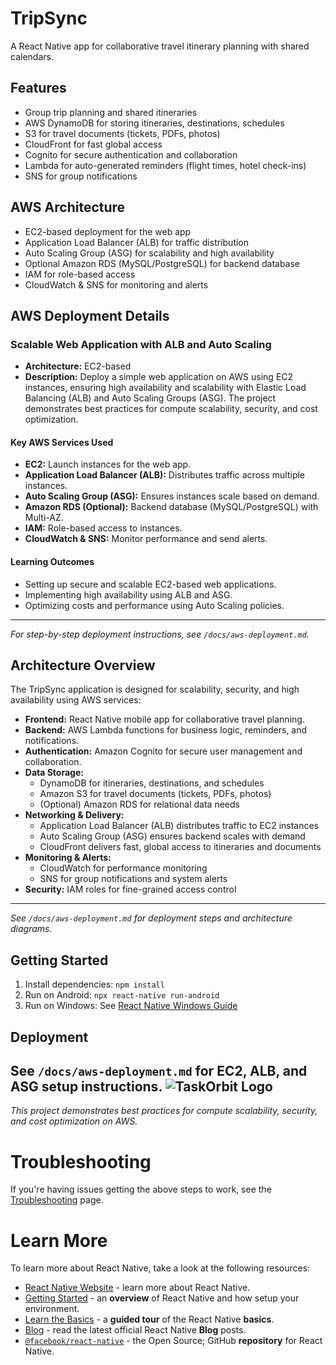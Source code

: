# TripSync

A React Native app for collaborative travel itinerary planning with shared calendars.

## Features
- Group trip planning and shared itineraries
- AWS DynamoDB for storing itineraries, destinations, schedules
- S3 for travel documents (tickets, PDFs, photos)
- CloudFront for fast global access
- Cognito for secure authentication and collaboration
- Lambda for auto-generated reminders (flight times, hotel check-ins)
- SNS for group notifications

## AWS Architecture
- EC2-based deployment for the web app
- Application Load Balancer (ALB) for traffic distribution
- Auto Scaling Group (ASG) for scalability and high availability
- Optional Amazon RDS (MySQL/PostgreSQL) for backend database
- IAM for role-based access
- CloudWatch & SNS for monitoring and alerts

## AWS Deployment Details

### Scalable Web Application with ALB and Auto Scaling
- **Architecture:** EC2-based
- **Description:**
  Deploy a simple web application on AWS using EC2 instances, ensuring high availability and scalability with Elastic Load Balancing (ALB) and Auto Scaling Groups (ASG). The project demonstrates best practices for compute scalability, security, and cost optimization.

#### Key AWS Services Used
- **EC2:** Launch instances for the web app.
- **Application Load Balancer (ALB):** Distributes traffic across multiple instances.
- **Auto Scaling Group (ASG):** Ensures instances scale based on demand.
- **Amazon RDS (Optional):** Backend database (MySQL/PostgreSQL) with Multi-AZ.
- **IAM:** Role-based access to instances.
- **CloudWatch & SNS:** Monitor performance and send alerts.

#### Learning Outcomes
- Setting up secure and scalable EC2-based web applications.
- Implementing high availability using ALB and ASG.
- Optimizing costs and performance using Auto Scaling policies.

---
*For step-by-step deployment instructions, see `/docs/aws-deployment.md`.*

## Architecture Overview

The TripSync application is designed for scalability, security, and high availability using AWS services:

- **Frontend:** React Native mobile app for collaborative travel planning.
- **Backend:** AWS Lambda functions for business logic, reminders, and notifications.
- **Authentication:** Amazon Cognito for secure user management and collaboration.
- **Data Storage:**
  - DynamoDB for itineraries, destinations, and schedules
  - Amazon S3 for travel documents (tickets, PDFs, photos)
  - (Optional) Amazon RDS for relational data needs
- **Networking & Delivery:**
  - Application Load Balancer (ALB) distributes traffic to EC2 instances
  - Auto Scaling Group (ASG) ensures backend scales with demand
  - CloudFront delivers fast, global access to itineraries and documents
- **Monitoring & Alerts:**
  - CloudWatch for performance monitoring
  - SNS for group notifications and system alerts
- **Security:** IAM roles for fine-grained access control

---
*See `/docs/aws-deployment.md` for deployment steps and architecture diagrams.*

## Getting Started
1. Install dependencies: `npm install`
2. Run on Android: `npx react-native run-android`
3. Run on Windows: See [React Native Windows Guide](https://aka.ms/ReactNativeGuideWindows)

## Deployment
See `/docs/aws-deployment.md` for EC2, ALB, and ASG setup instructions.
![TaskOrbit Logo](./TripSync.png)
---
*This project demonstrates best practices for compute scalability, security, and cost optimization on AWS.*

# Troubleshooting

If you're having issues getting the above steps to work, see the [Troubleshooting](https://reactnative.dev/docs/troubleshooting) page.

# Learn More

To learn more about React Native, take a look at the following resources:

- [React Native Website](https://reactnative.dev) - learn more about React Native.
- [Getting Started](https://reactnative.dev/docs/environment-setup) - an **overview** of React Native and how setup your environment.
- [Learn the Basics](https://reactnative.dev/docs/getting-started) - a **guided tour** of the React Native **basics**.
- [Blog](https://reactnative.dev/blog) - read the latest official React Native **Blog** posts.
- [`@facebook/react-native`](https://github.com/facebook/react-native) - the Open Source; GitHub **repository** for React Native.
